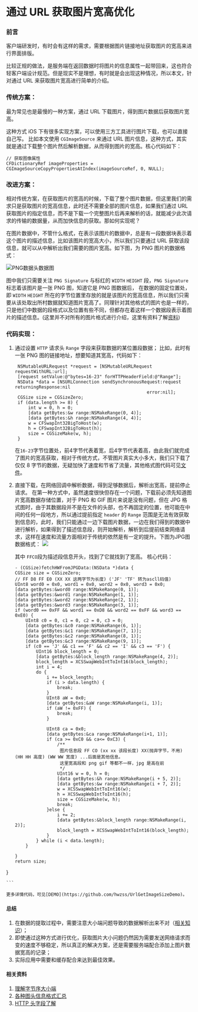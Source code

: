 # 通过 URL 获取图片宽高优化

### 前言
客户端研发时，有时会有这样的需求，需要根据图片链接地址获取图片的宽高来进行界面排版。

比较正规的做法，是服务端在返回数据时将图片的信息属性一起带回来，这也符合轻客户端设计规范。但是现实不是理想，有时就是会出现这种情况，所以本文，针对通过 URL 来获取图片宽高进行简单的介绍。

### 传统方案：
最为常见也是最慢的一种方案，通过 URL 下载图片，得到图片数据后获取图片宽高。

这种方式 iOS 下有很多实现方案，可以使用三方工具进行图片下载，也可以直接自己写。 比如本文使用 `CGImageSource` 来通过 URL 图片信息，这种方式，其实就是通过下载整个图片然后解析数据，从而得到图片的宽高。核心代码如下：

``` objc
// 获取图像属性
CFDictionaryRef imageProperties = CGImageSourceCopyPropertiesAtIndex(imageSourceRef, 0, NULL);
```

### 改进方案：
相对传统方案，在获取图片的宽高的时候，下载了整个图片数据，但这里我们的需求只是获取图片的宽高信息，此时还不需要全部的图片信息，如果我们通过 URL 获取图片的指定信息，而不是下载一个完整图片后再来解析的话，就能减少此次请求的传输的数据量，从而加快信息的获取。那如何实现呢？

在图片数据中，不管什么格式，在表示该图片的数据中，总是有一段数据块表示着这个图片的描述信息，比如该图片的宽高大小，所以我们只要通过 URL 获取该段信息，就可以从中解析出我们需要的图片宽高。如下图，为 PNG 图片的数据格式：

![PNG数据头数据图](https://user-gold-cdn.xitu.io/2018/11/30/167637eb0fced4ac?imageslim)

图中我们只需要关注 `PNG Signature` 与标红的 `WIDTH` `HEIGHT` 段，`PNG Signature`标志着该图片是一张 PNG 图，知道它是 PNG 图数据后， 在数据的固定位置处，即 `WIDTH` `HEIGHT` 所在的字节位置里存放的就是该图片的宽高信息，所以我们只需要从该处取出所村数据就知道图片宽高了。同理针对其他格式的图片也是一样的，只是他们中数据的段格式以及位置有些不同，但都存在着这样一个数据段表示着图片的描述信息。(这里并不对所有的图片格式进行介绍，这里有资料了解[资料]())

### 代码实现：
1. 通过设置 `HTTP` 请求头 `Range` 字段来获取数据的某位置段数据；
   比如，此时有一张 PNG 图的链接地址，想要知道其宽高，代码如下：
   
   ``` objc
    NSMutableURLRequest *request = [NSMutableURLRequest requestWithURL:url];
    [request setValue:@"bytes=16-23" forHTTPHeaderField:@"Range"];
    NSData *data = [NSURLConnection sendSynchronousRequest:request returningResponse:nil
                                                     error:nil];
    CGSize size = CGSizeZero;
    if (data.length >= 8) {
        int w = 0, h = 0;
        [data getBytes:&w range:NSMakeRange(0, 4)];
        [data getBytes:&h range:NSMakeRange(4, 4)];
        w = CFSwapInt32BigToHost(w);
        h = CFSwapInt32BigToHost(h);
        size = CGSizeMake(w, h);
    }
   ```
   在`16-23`字节位置处，前4字节代表着宽，后4字节代表着高，由此我们就完成了图片的宽高获取，相对于传统方式，不管图片真实大小多大，我们只下载了仅仅 8 字节的数据，无疑加快了速度和节省了流量，其他格式图代码可见[文件](https://github.com/hwzss/UrlGetImageSizeDemo/blob/master/URLGetImageSize/NSURL%2BImageSize.m)。
2. 直接下载，在网络回调中解析数据，得到足够数据后，解析出宽高，提前停止请求。
    在第一种方式中，虽然速度很快但存在一个问题，下载前必须先知道图片宽高数据存储位置，对于 PNG 和 GIF 图片来说是没有问题，但在 JPG 格式图时，由于其数据段并不是在文件的头部，也不再固定的位置，他可能在中间的任何一段地方，所以通过提前指定 `header` 的 `Range` 范围是无法有效获取到信息的，此时，我们只能通过一边下载图片数据，一边在我们得到的数据中进行解析，如果得到了描述信息段，则开始解析，解析到后提前结束网络请求，这样在速度和流量方面相对于传统的依然是有一定的提升。下图为JPG图数据格式：
    ![](https://user-gold-cdn.xitu.io/2018/11/30/167637eb0fd7f377?imageslim)
    
    其中 `FFCO`段为描述段信息开头，找到了它就找到了宽高。
    核心代码：
    
    ``` objc
    - (CGSize)fetchHWFromJPGData:(NSData *)data {
    CGSize size = CGSizeZero;
    // FF D8 FF E0 (XX XX 这两字节为长度) ('JF' 'TF' 转为ascll码值)
    UInt8 word0 = 0x0, word1 = 0x0, word2 = 0x0, word3 = 0x0;
    [data getBytes:&word0 range:NSMakeRange(0, 1)];
    [data getBytes:&word1 range:NSMakeRange(1, 1)];
    [data getBytes:&word2 range:NSMakeRange(2, 1)];
    [data getBytes:&word3 range:NSMakeRange(3, 1)];
    if (word0 == 0xFF && word1 == 0xD8 && word2 == 0xFF && word3 == 0xE0) {
        UInt8 c0 = 0, c1 = 0, c2 = 0, c3 = 0;
        [data getBytes:&c0 range:NSMakeRange(6, 1)];
        [data getBytes:&c1 range:NSMakeRange(7, 1)];
        [data getBytes:&c2 range:NSMakeRange(8, 1)];
        [data getBytes:&c3 range:NSMakeRange(9, 1)];
        if (c0 == 'J' && c1 == 'F' && c2 == 'I' && c3 == 'F') {
            UInt16 block_length = 0;
            [data getBytes:&block_length range:NSMakeRange(4, 2)];
            block_length = XCSSwapWebIntToInt16(block_length);
            int i = 4;
            do {
                i += block_length;
                if (i > data.length) {
                    break;
                }
                UInt8 aW = 0x0;
                [data getBytes:&aW range:NSMakeRange(i, 1)];
                if (aW != 0xFF) {
                    break;
                }
                
                UInt8 ca = 0x0;
                [data getBytes:&ca range:NSMakeRange(i+1, 1)];
                if (ca >= 0xC0 && ca<= 0xC3) {
                    /**
                     图片信息段 FF CO (xx xx 该段长度) XX(抛弃字节，不用) (HH HH 高度) (WW WW 宽度) ...后面是其他信息。
                     这里宽高段和 png gif 等都不一样，jpg 是高在前
                     */
                    UInt16 w = 0, h = 0;
                    [data getBytes:&h range:NSMakeRange(i + 5, 2)];
                    [data getBytes:&w range:NSMakeRange(i + 7, 2)];
                    w = XCSSwapWebIntToInt16(w);
                    h = XCSSwapWebIntToInt16(h);
                    size = CGSizeMake(w, h);
                    break;
                }else {
                    i += 2;
                    [data getBytes:&block_length range:NSMakeRange(i, 2)];
                    block_length = XCSSwapWebIntToInt16(block_length);
                }
            } while (i < data.length);
        }
        
    }
    return size;
}

    ```    
    
    更多详情代码，可见[DEMO](https://github.com/hwzss/UrlGetImageSizeDemo)。
    
#### 总结
1. 在数据的提取过程中，需要注意大小端问题导致的数据解析出来不对（[相关知识](http://www.ruanyifeng.com/blog/2016/11/byte-order.html)）；
2. 即使通过这种方式进行优化，获取图片大小问题仍然因为需要发送网络请求而变的速度不够稳定，所以真正的解决方案，还是需要服务端配合添加上图片数据宽高的记录；
3. 实际应用中需要和缓存配合来达到最佳效果。

#### 相关资料

1. [理解字节序大小端](http://www.ruanyifeng.com/blog/2016/11/byte-order.html)
2. [各种图头信息格式汇总](http://www.fastgraph.com/help/image_file_header_formats.html)
3. [HTTP 头字段了解](https://juejin.im/post/5ab341e06fb9a028c6759ce0)

    

